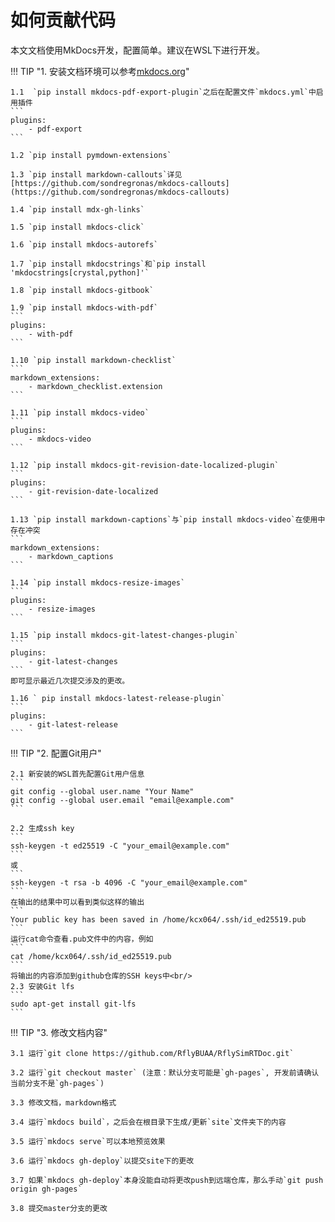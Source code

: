# 如何贡献代码

本文文档使用MkDocs开发，配置简单。建议在WSL下进行开发。

!!! TIP "1. 安装文档环境可以参考[mkdocs.org](https://www.mkdocs.org)"

	1.1  `pip install mkdocs-pdf-export-plugin`之后在配置文件`mkdocs.yml`中启用插件
	```
	plugins:
		- pdf-export
	```

	1.2 `pip install pymdown-extensions`

	1.3 `pip install markdown-callouts`详见[https://github.com/sondregronas/mkdocs-callouts](https://github.com/sondregronas/mkdocs-callouts)

	1.4 `pip install mdx-gh-links`

	1.5 `pip install mkdocs-click`

	1.6 `pip install mkdocs-autorefs`

	1.7 `pip install mkdocstrings`和`pip install 'mkdocstrings[crystal,python]'`

	1.8 `pip install mkdocs-gitbook`

	1.9 `pip install mkdocs-with-pdf`
	```
	plugins:
		- with-pdf
	```

	1.10 `pip install markdown-checklist`
	```
	markdown_extensions:
		- markdown_checklist.extension
	```

	1.11 `pip install mkdocs-video`
	```
	plugins:
    	- mkdocs-video
	```

	1.12 `pip install mkdocs-git-revision-date-localized-plugin`
	```
	plugins:
  		- git-revision-date-localized
	```

	1.13 `pip install markdown-captions`与`pip install mkdocs-video`在使用中存在冲突
	```
	markdown_extensions:
  		- markdown_captions
	```

	1.14 `pip install mkdocs-resize-images`
	```
	plugins:
  		- resize-images
	```

	1.15 `pip install mkdocs-git-latest-changes-plugin`
	```
	plugins:
  		- git-latest-changes
	```
	即可显示最近几次提交涉及的更改。

	1.16 ` pip install mkdocs-latest-release-plugin`
	```
	plugins:
  		- git-latest-release
	```

!!! TIP "2. 配置Git用户"

	2.1 新安装的WSL首先配置Git用户信息
	```
	git config --global user.name "Your Name"
	git config --global user.email "email@example.com"
	```

	2.2 生成ssh key
	```
	ssh-keygen -t ed25519 -C "your_email@example.com"
	```
	或
	```
	ssh-keygen -t rsa -b 4096 -C "your_email@example.com"
	```
	在输出的结果中可以看到类似这样的输出
	```
	Your public key has been saved in /home/kcx064/.ssh/id_ed25519.pub
	```
	运行cat命令查看.pub文件中的内容，例如
 	```
	cat /home/kcx064/.ssh/id_ed25519.pub
	```
	将输出的内容添加到github仓库的SSH keys中<br/>
	2.3 安装Git lfs
	```
	sudo apt-get install git-lfs
	```

!!! TIP "3. 修改文档内容"

    3.1 运行`git clone https://github.com/RflyBUAA/RflySimRTDoc.git`

    3.2 运行`git checkout master` (注意：默认分支可能是`gh-pages`, 开发前请确认当前分支不是`gh-pages`)

	3.3 修改文档，markdown格式

	3.4 运行`mkdocs build`，之后会在根目录下生成/更新`site`文件夹下的内容
    
    3.5 运行`mkdocs serve`可以本地预览效果

	3.6 运行`mkdocs gh-deploy`以提交site下的更改

	3.7 如果`mkdocs gh-deploy`本身没能自动将更改push到远端仓库，那么手动`git push origin gh-pages` 

	3.8 提交master分支的更改